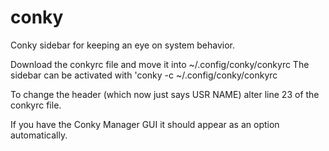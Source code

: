 # conky
Conky sidebar for keeping an eye on system behavior. 

Download the conkyrc file and move it into ~/.config/conky/conkyrc
The sidebar can be activated with 'conky -c ~/.config/conky/conkyrc

To change the header (which now just says USR NAME) alter line 23 of the conkyrc file. 

If you have the Conky Manager GUI it should appear as an option automatically. 
